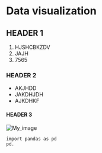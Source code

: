 # Data visualization

## HEADER 1

1. HJSHCBKZDV
2. JAJH
3. 7565

### HEADER 2
* AKJHDD
* JAKDHJDH
* AJKDHKF

#### HEADER 3

![My_image](img1.jpg)

```
import pandas as pd
pd.

```
